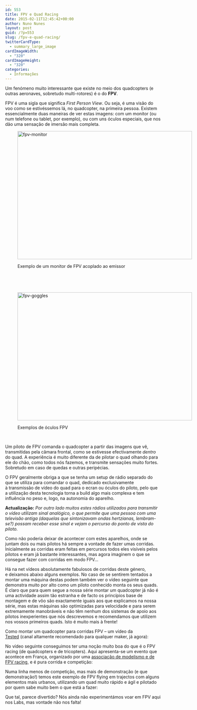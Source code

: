 ```yaml
---
id: 553
title: FPV e Quad Racing
date: 2015-02-11T12:45:42+00:00
author: Nuno Nunes
layout: post
guid: /?p=553
slug: /fpv-e-quad-racing/
twitterCardType:
  - summary_large_image
cardImageWidth:
  - "320"
cardImageHeight:
  - "320"
categories:
  - Informações
---
```

Um fenómeno muito interessante que existe no meio dos quadcopters (e outras aeronaves, sobretudo multi-rotores) é o do **FPV**.

FPV é uma sigla que significa _First Person View_. Ou seja, é uma visão do voo como se estivéssemos lá, no quadcopter, na primeira pessoa. Existem essencialmente duas maneiras de ver estas imagens: com um monitor (ou num telefone ou tablet, por exemplo), ou com uns óculos especiais, que nos dão uma sensação de imersão mais completa.<figure id="attachment_556" style="width: 565px" class="wp-caption aligncenter">

<a href="http://www.hobbyking.com/hobbyking/store/uh_viewitem.asp?idproduct=40608&aff=1325431" target="_blank"><img class="wp-image-556 size-full" src="/wp-content/uploads/2015/02/fpv-monitor.jpg" alt="fpv-monitor" width="565" height="414" srcset="/wp-content/uploads/2015/02/fpv-monitor.jpg 565w, /wp-content/uploads/2015/02/fpv-monitor-300x220.jpg 300w, /wp-content/uploads/2015/02/fpv-monitor-280x205.jpg 280w" sizes="(max-width: 565px) 100vw, 565px" /></a><figcaption class="wp-caption-text">Exemplo de um monitor de FPV acoplado ao emissor</figcaption></figure> 

&nbsp;

&nbsp;<figure id="attachment_555" style="width: 565px" class="wp-caption aligncenter">

<a href="http://www.hobbyking.com/hobbyking/store/uh_viewitem.asp?idproduct=64226&aff=1325431" target="_blank"><img class="wp-image-555 size-full" src="/wp-content/uploads/2015/02/fpv-goggles.jpg" alt="fpv-goggles" width="565" height="414" srcset="/wp-content/uploads/2015/02/fpv-goggles.jpg 565w, /wp-content/uploads/2015/02/fpv-goggles-300x220.jpg 300w, /wp-content/uploads/2015/02/fpv-goggles-280x205.jpg 280w" sizes="(max-width: 565px) 100vw, 565px" /></a><figcaption class="wp-caption-text">Exemplos de óculos FPV</figcaption></figure> 

&nbsp;

Um piloto de FPV comanda o quadcopter a partir das imagens que vê, transmitidas pela câmara frontal, como se estivesse efectivamente _dentro_ do quad. A experiência é muito diferente da de pilotar o quad olhando para ele do chão, como todos nós fazemos, e transmite sensações muito fortes. Sobretudo em caso de quedas e outras peripécias.

O FPV geralmente obriga a que se tenha um setup de rádio separado do que se utiliza para comandar o quad, dedicado exclusivamente à transmissão de vídeo do quad para o ecran ou óculos do piloto, pelo que a utilização desta tecnologia torna a build algo mais complexa e tem influência no peso e, logo, na autonomia do aparelho.

**Actualização:** _Por outro lado muitos estes rádios utilizados para transmitir o vídeo utilizam sinal analógico, o que permite que uma pessoa com uma televisão antiga (daquelas que sintonizavam ondas hertzianas, lembram-se?) possam receber esse sinal e vejam o percurso do ponto de vista do piloto._

Como não poderia deixar de acontecer com estes aparelhos, onde se juntam dois ou mais pilotos há sempre a vontade de fazer umas corridas. Inicialmente as corridas eram feitas em percursos todos eles visíveis pelos pilotos e eram já bastante interessantes, mas agora imaginem o que se consegue fazer com corridas em modo FPV&#8230;

Há na net vídeos absolutamente fabulosos de corridas deste género, e deixamos abaixo alguns exemplos. No caso de se sentirem tentados a montar uma máquina destas podem também ver o vídeo seguinte que demonstra muito por alto como um piloto conhecido monta os seus quads. É claro que para quem segue a nossa série montar um quadcopter já não é uma actividade assim tão estranha e de facto os princípios base de montagem e de vôo são exactamente iguais aos que explicamos na nossa série, mas estas máquinas são optimizadas para velocidade e para serem extremamente manobráveis e não têm nenhum dos sistemas de apoio aos pilotos inexperientes que nós descrevemos e recomendamos que utilizem nos vossos primeiros quads. Isto é muito mais à frente!

Como montar um quadcopter para corridas FPV – um vídeo da <a href="https://www.youtube.com/user/testedcom" target="_blank">Tested</a> (canal altamente recomendado para qualquer maker, já agora):

<p style="text-align: center;">
</p>

No vídeo seguinte conseguimos ter uma noção muito boa do que é o FPV racing (de quadcopters e de tricopters). Aqui apresenta-se um evento que acontece em França, organizado por uma <a href="http://www.airgonay.com/" target="_blank">associação de modelismo e de FPV racing</a>, e é pura corrida e competição:

<p style="text-align: center;">
</p>

Numa linha menos de competição, mas mais de demonstração (e que demonstração!) temos este exemplo de FPV flying em trajectos com alguns elementos mais urbanos, utilizando um quad muito rápido e ágil e pilotado por quem sabe muito bem o que está a fazer:

<p style="text-align: center;">
</p>

Que tal, parece divertido? Nós ainda não experimentámos voar em FPV aqui nos Labs, mas vontade não nos falta!